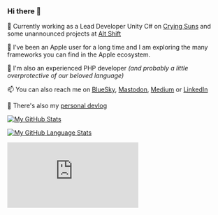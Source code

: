 ### Hi there 👋

<!--
**chsxf/chsxf** is a ✨ _special_ ✨ repository because its `README.md` (this file) appears on your GitHub profile.

Here are some ideas to get you started:

- 🔭 I’m currently working on ...
- 🌱 I’m currently learning ...
- 👯 I’m looking to collaborate on ...
- 🤔 I’m looking for help with ...
- 💬 Ask me about ...
- 📫 How to reach me: ...
- 😄 Pronouns: ...
- ⚡ Fun fact: ...
-->

🔭 Currently working as a Lead Developer Unity C# on [Crying Suns](https://cryingsuns.com) and some unannounced projects at [Alt Shift](https://altshift.fr)

🍏 I've been an Apple user for a long time and I am exploring the many frameworks you can find in the Apple ecosystem.

🐘 I'm also an experienced PHP developer _(and probably a little overprotective of our beloved language)_

📫 You can also reach me on [BlueSky](https://bsky.app/profile/chsxf.dev), [Mastodon](https://mastodon.gamedev.place/@chsxf), [Medium](https://chsxf.medium.com) or [LinkedIn](https://www.linkedin.com/in/christophesauveur/)

🔖 There's also my [personal devlog](https://chsxf.dev)

[![My GitHub Stats](https://github-readme-stats-beige-gamma-47.vercel.app/api/?username=chsxf&showicons=true&count_private=true)]()

[![My GitHub Language Stats](https://github-readme-stats-beige-gamma-47.vercel.app/api/top-langs/?username=chsxf&layout=compact&exclude_repo=unity-built-in-shaders&langs_count=8)]()

![](https://analytics.chsxf.dev/GitHubStats.badge/chsxf/README.md)
